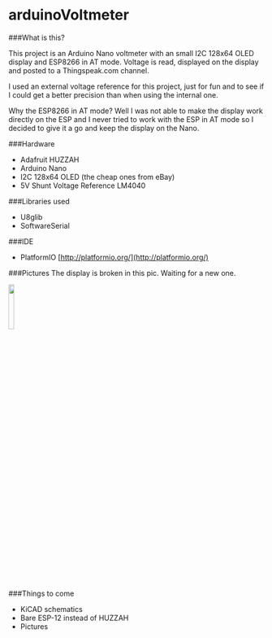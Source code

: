 # arduinoVoltmeter

###What is this?

This project is an Arduino Nano voltmeter with an small I2C 128x64 OLED display and ESP8266 in AT mode. Voltage is read, displayed on the display and posted to a Thingspeak.com channel.

I used an external voltage reference for this project, just for fun and to see if I could get a better precision than when using the internal one.

Why the ESP8266 in AT mode? Well I was not able to make the display work directly on the ESP and I never tried to work with the ESP in AT mode so I decided to give it a go and keep the display on the Nano.

###Hardware
- Adafruit HUZZAH
- Arduino Nano
- I2C 128x64 OLED (the cheap ones from eBay)
- 5V Shunt Voltage Reference LM4040

###Libraries used
- U8glib
- SoftwareSerial

###IDE
- PlatformIO [http://platformio.org/](http://platformio.org/)

###Pictures
The display is broken in this pic. Waiting for a new one.

<img src="https://cloud.githubusercontent.com/assets/11507542/14336691/8d8d3f9c-fc34-11e5-9f61-27a3a559474b.jpg" width="15%"></img> 

###Things to come
- KiCAD schematics
- Bare ESP-12 instead of HUZZAH
- Pictures
